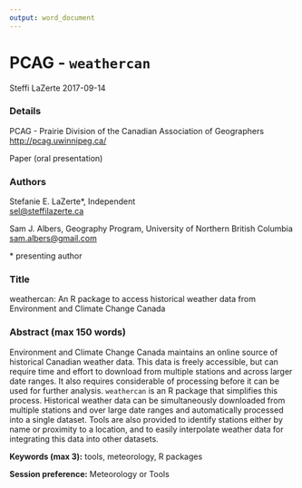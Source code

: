 ```yaml
---
output: word_document
---
```


PCAG - `weathercan`
================
Steffi LaZerte
2017-09-14

### Details

PCAG - Prairie Division of the Canadian Association of Geographers
<http://pcag.uwinnipeg.ca/>

Paper (oral presentation)

### Authors

Stefanie E. LaZerte\*, Independent  
<sel@steffilazerte.ca>

Sam J. Albers, Geography Program, University of Northern British Columbia  
<sam.albers@gmail.com>  

\* presenting author

### Title

weathercan: An R package to access historical weather data from Environment and Climate Change Canada

### Abstract (max 150 words)

Environment and Climate Change Canada maintains an online source of historical Canadian weather data. This data is freely accessible, but can require time and effort to download from multiple stations and across larger date ranges. It also requires considerable of processing before it can be used for further analysis. `weathercan` is an R package that simplifies this process. Historical weather data can be simultaneously downloaded from multiple stations and over large date ranges and automatically processed into a single dataset. Tools are also provided to identify stations either by name or proximity to a location, and to easily interpolate weather data for integrating this data into other datasets.

**Keywords (max 3):** tools, meteorology, R packages

**Session preference:** Meteorology or Tools
